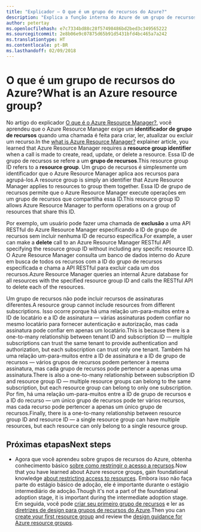 ```yaml
---
title: "Explicador – O que é um grupo de recursos do Azure?"
description: "Explica a função interna do Azure de um grupo de recursos"
author: petertay
ms.openlocfilehash: e7c7334bd88c28f57498486bd2bed3c349565222
ms.sourcegitcommit: 2e8b06e9c07875d65b91d5431bfd4bc465a7a242
ms.translationtype: HT
ms.contentlocale: pt-BR
ms.lasthandoff: 02/09/2018
---
```

# <a name="what-is-an-azure-resource-group"></a><span data-ttu-id="e09c3-103">O que é um grupo de recursos do Azure?</span><span class="sxs-lookup"><span data-stu-id="e09c3-103">What is an Azure resource group?</span></span>

<span data-ttu-id="e09c3-104">No artigo do explicador [O que é o Azure Resource Manager?](resource-manager-explainer.md), você aprendeu que o Azure Resource Manager exige um **identificador de grupo de recursos** quando uma chamada é feita para criar, ler, atualizar ou excluir um recurso.</span><span class="sxs-lookup"><span data-stu-id="e09c3-104">In the [what is Azure Resource Manager?](resource-manager-explainer.md) explainer article, you learned that Azure Resource Manager requires a **resource group identifier** when a call is made to create, read, update, or delete a resource.</span></span> <span data-ttu-id="e09c3-105">Essa ID de grupo de recursos se refere a um **grupo de recursos**.</span><span class="sxs-lookup"><span data-stu-id="e09c3-105">This resource group ID refers to a **resource group**.</span></span> <span data-ttu-id="e09c3-106">Um grupo de recursos é simplesmente um identificador que o Azure Resource Manager aplica aos recursos para agrupá-los.</span><span class="sxs-lookup"><span data-stu-id="e09c3-106">A resource group is simply an identifier that Azure Resource Manager applies to resources to group them together.</span></span> <span data-ttu-id="e09c3-107">Essa ID de grupo de recursos permite que o Azure Resource Manager execute operações em um grupo de recursos que compartilha essa ID.</span><span class="sxs-lookup"><span data-stu-id="e09c3-107">This resource group ID allows Azure Resource Manager to perform operations on a group of resources that share this ID.</span></span>

<span data-ttu-id="e09c3-108">Por exemplo, um usuário pode fazer uma chamada de **exclusão** a uma API RESTful do Azure Resource Manager especificando a ID de grupo de recursos sem incluir nenhuma ID de recurso específica.</span><span class="sxs-lookup"><span data-stu-id="e09c3-108">For example, a user can make a **delete** call to an Azure Resource Manager RESTful API specifying the resource group ID without including any specific resource ID.</span></span> <span data-ttu-id="e09c3-109">O Azure Resource Manager consulta um banco de dados interno do Azure em busca de todos os recursos com a ID do grupo de recursos especificada e chama a API RESTful para excluir cada um dos recursos.</span><span class="sxs-lookup"><span data-stu-id="e09c3-109">Azure Resource Manager queries an internal Azure database for all resources with the specified resource group ID and calls the RESTful API to delete each of the resources.</span></span>

<span data-ttu-id="e09c3-110">Um grupo de recursos não pode incluir recursos de assinaturas diferentes.</span><span class="sxs-lookup"><span data-stu-id="e09c3-110">A resource group cannot include resources from different subscriptions.</span></span> <span data-ttu-id="e09c3-111">Isso ocorre porque há uma relação um-para-muitos entre a ID de locatário e a ID de assinatura &mdash; várias assinaturas podem confiar no mesmo locatário para fornecer autenticação e autorização, mas cada assinatura pode confiar em apenas um locatário.</span><span class="sxs-lookup"><span data-stu-id="e09c3-111">This is because there is a one-to-many relationship between tenant ID and subscription ID &mdash; multiple subscriptions can trust the same tenant to provide authentication and authorization, but each subscription can trust only one tenant.</span></span> <span data-ttu-id="e09c3-112">Também há uma relação um-para-muitos entre a ID de assinatura e a ID de grupo de recursos &mdash; vários grupos de recursos podem pertencer à mesma assinatura, mas cada grupo de recursos pode pertencer a apenas uma assinatura.</span><span class="sxs-lookup"><span data-stu-id="e09c3-112">There is also a one-to-many relationship between subscription ID and resource group ID &mdash; multiple resource groups can belong to the same subscription, but each resource group can belong to only one subscription.</span></span> <span data-ttu-id="e09c3-113">Por fim, há uma relação um-para-muitos entre a ID de grupo de recursos e a ID do recurso &mdash; um único grupo de recursos pode ter vários recursos, mas cada recurso pode pertencer a apenas um único grupo de recursos.</span><span class="sxs-lookup"><span data-stu-id="e09c3-113">Finally, there is a one-to-many relationship between resource group ID and resource ID &mdash; a single resource group can have multiple resources, but each resource can only belong to a single resource group.</span></span>

## <a name="next-steps"></a><span data-ttu-id="e09c3-114">Próximas etapas</span><span class="sxs-lookup"><span data-stu-id="e09c3-114">Next steps</span></span>

* <span data-ttu-id="e09c3-115">Agora que você aprendeu sobre grupos de recursos do Azure, obtenha conhecimento básico [sobre como restringir o acesso a recursos](/azure/active-directory/active-directory-understanding-resource-access?toc=/azure/architecture/cloud-adoption-guide/toc.json).</span><span class="sxs-lookup"><span data-stu-id="e09c3-115">Now that you have learned about Azure resource groups, gain foundational knowledge [about restricting access to resources](/azure/active-directory/active-directory-understanding-resource-access?toc=/azure/architecture/cloud-adoption-guide/toc.json).</span></span> <span data-ttu-id="e09c3-116">Embora isso não faça parte do estágio básico de adoção, ele é importante durante o estágio intermediário de adoção.</span><span class="sxs-lookup"><span data-stu-id="e09c3-116">Though it's not a part of the foundational adoption stage, it is important during the intermediate adoption stage.</span></span> <span data-ttu-id="e09c3-117">Em seguida, você pode [criar seu primeiro grupo de recursos](/azure/azure-resource-manager/resource-group-portal?toc=/azure/architecture/cloud-adoption-guide/toc.json) e ler as [diretrizes de design para grupos de recursos do Azure](resource-group.md).</span><span class="sxs-lookup"><span data-stu-id="e09c3-117">Then you can [create your first resource group](/azure/azure-resource-manager/resource-group-portal?toc=/azure/architecture/cloud-adoption-guide/toc.json) and review the [design guidance for Azure resource groups](resource-group.md).</span></span>
